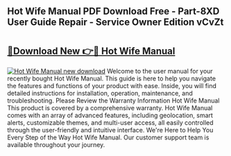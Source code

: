 ## Hot Wife Manual PDF Download Free - Part-8XD User Guide Repair - Service Owner Edition vCvZt

# <h2><a href="http://bc65600.oget.top/?id=Hot+Wife+Manual">🔗Download New 👉🔴 Hot Wife Manual</a></h2>

[![Hot Wife Manual new download](https://i.imgur.com/5g1atiW.png)](http://bc65600.oget.top/?id=Hot+Wife+Manual)
Welcome to the user manual for your recently bought Hot Wife Manual. This guide is here to help you navigate the features and functions of your product with ease. Inside, you will find detailed instructions for installation, operation, maintenance, and troubleshooting. Please Review the Warranty Information Hot Wife Manual This product is covered by a comprehensive warranty. Hot Wife Manual comes with an array of advanced features, including geolocation, smart alerts, customizable themes, and multi-user access, all easily controlled through the user-friendly and intuitive interface. We're Here to Help You Every Step of the Way Hot Wife Manual. Our customer support team is available throughout your journey.
